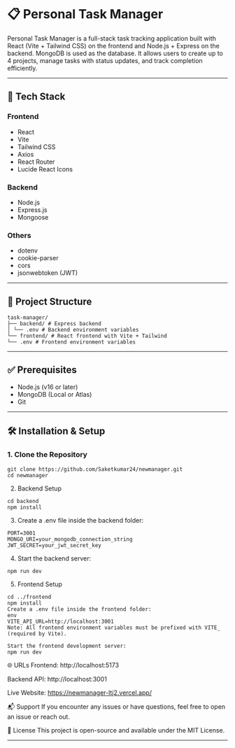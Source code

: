 # 📋 Personal Task Manager

Personal Task Manager is a full-stack task tracking application built with React (Vite + Tailwind CSS) on the frontend and Node.js + Express on the backend. MongoDB is used as the database. It allows users to create up to 4 projects, manage tasks with status updates, and track completion efficiently.

---

## 🚀 Tech Stack

### Frontend
- React
- Vite
- Tailwind CSS
- Axios
- React Router
- Lucide React Icons

### Backend
- Node.js
- Express.js
- Mongoose

### Others
- dotenv
- cookie-parser
- cors
- jsonwebtoken (JWT)

---

## 📁 Project Structure
```
task-manager/
├── backend/ # Express backend
│ └── .env # Backend environment variables
└── frontend/ # React frontend with Vite + Tailwind
└── .env # Frontend environment variables
```

---

## ✅ Prerequisites

- Node.js (v16 or later)
- MongoDB (Local or Atlas)
- Git

---

## 🛠️ Installation & Setup

### 1. Clone the Repository

```
git clone https://github.com/Saketkumar24/newmanager.git
cd newmanager
```
2. Backend Setup
```
cd backend
npm install
```
3. Create a .env file inside the backend folder:
```
PORT=3001
MONGO_URI=your_mongodb_connection_string
JWT_SECRET=your_jwt_secret_key
```
4. Start the backend server:
```
npm run dev
```
5. Frontend Setup
```
cd ../frontend
npm install
Create a .env file inside the frontend folder:
env
VITE_API_URL=http://localhost:3001
Note: All frontend environment variables must be prefixed with VITE_ (required by Vite).

Start the frontend development server:
npm run dev
```
🌐 URLs
Frontend: http://localhost:5173

Backend API: http://localhost:3001

Live Website: https://newmanager-ltj2.vercel.app/

📬 Support
If you encounter any issues or have questions, feel free to open an issue or reach out.

📄 License
This project is open-source and available under the MIT License.



---


